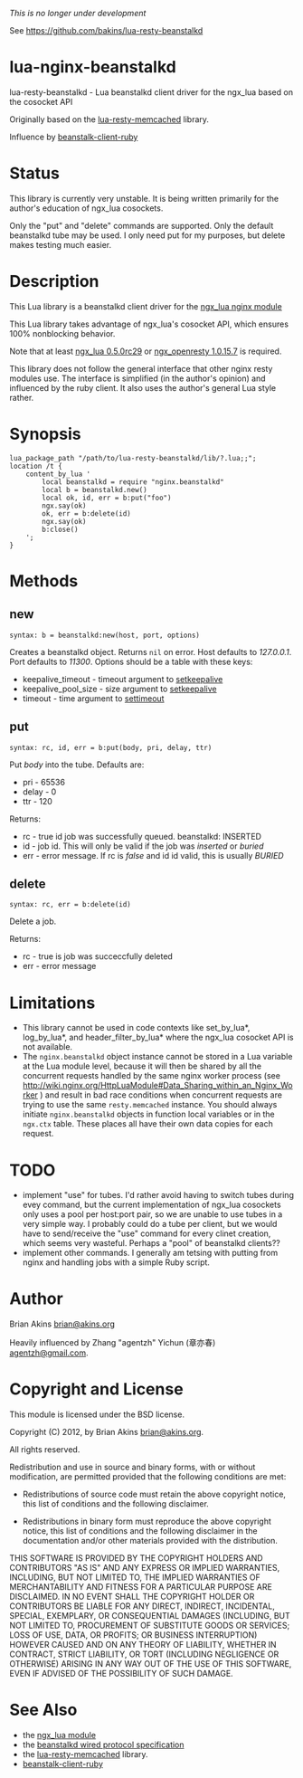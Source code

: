 *This is no longer under development*

See https://github.com/bakins/lua-resty-beanstalkd

lua-nginx-beanstalkd
====================

lua-resty-beanstalkd - Lua beanstalkd client driver for the ngx_lua
based on the cosocket API

Originally based on the
[lua-resty-memcached](https://github.com/agentzh/lua-resty-memcached)
library.

Influence by [beanstalk-client-ruby](https://github.com/kr/beanstalk-client-ruby)

Status
======

This library is currently very unstable. It is being written
primarily for the author's education of ngx_lua cosockets.

Only the "put" and "delete" commands are supported. Only the default beanstalkd
tube may be used. I only need put for my purposes, but delete makes
testing much easier.

Description
===========

This Lua library is a beanstalkd client driver for the [ngx_lua nginx module](http://wiki.nginx.org/HttpLuaModule)

This Lua library takes advantage of ngx_lua's cosocket API, which ensures
100% nonblocking behavior.

Note that at least [ngx\_lua 0.5.0rc29](https://github.com/chaoslawful/lua-nginx-module/tags) or [ngx\_openresty 1.0.15.7](http://openresty.org/#Download) is required.

This library does not follow the general interface that other nginx
resty modules use.  The interface is simplified (in the author's
opinion) and influenced by the ruby client.  It also uses the author's
general Lua style rather.

Synopsis
========

    lua_package_path "/path/to/lua-resty-beanstalkd/lib/?.lua;;";
    location /t {
        content_by_lua '
            local beanstalkd = require "nginx.beanstalkd"
            local b = beanstalkd.new()
            local ok, id, err = b:put("foo")
            ngx.say(ok)
            ok, err = b:delete(id)
            ngx.say(ok)
            b:close()
        ';
    }

Methods
=======

new
---
`syntax: b = beanstalkd:new(host, port, options)`

Creates a beanstalkd object. Returns `nil` on error. Host defaults to
_127.0.0.1_. Port defaults to _11300_. Options should be a table with
these keys:

* keepalive_timeout - timeout argument to
  [setkeepalive](http://wiki.nginx.org/HttpLuaModule#tcpsock:setkeepalive)
* keepalive\_pool\_size    - size argument to
  [setkeepalive](http://wiki.nginx.org/HttpLuaModule#tcpsock:setkeepalive)
* timeout - time argument to [settimeout](http://wiki.nginx.org/HttpLuaModule#tcpsock:settimeout)  

put
---
`syntax: rc, id, err = b:put(body, pri, delay, ttr)`

Put _body_ into the tube.  Defaults are:

* pri - 65536
* delay - 0
* ttr - 120

Returns:

* rc - true id job was successfully queued. beanstalkd: INSERTED
* id - job id.  This will only be valid if the job was _inserted_ or
  _buried_
* err - error message.  If rc is _false_ and id id valid, this is
usually _BURIED_

delete
-----
`syntax: rc, err = b:delete(id)`

Delete a job.

Returns:

* rc - true is job was succeccfully deleted
* err - error message

Limitations
===========

* This library cannot be used in code contexts like set_by_lua*, log_by_lua*, and
header_filter_by_lua* where the ngx_lua cosocket API is not available.
* The `nginx.beanstalkd` object instance cannot be stored in a Lua variable at the Lua module level,
because it will then be shared by all the concurrent requests handled by the same nginx
 worker process (see
http://wiki.nginx.org/HttpLuaModule#Data_Sharing_within_an_Nginx_Worker ) and
result in bad race conditions when concurrent requests are trying to use the same `resty.memcached` instance.
You should always initiate `nginx.beanstalkd` objects in function local
variables or in the `ngx.ctx` table. These places all have their own data copies for
each request.


TODO
====
* implement "use" for tubes.  I'd rather avoid having to switch tubes
  during evey command, but the current implementation of ngx_lua
  cosockets only uses a pool per host:port pair, so we are unable to
  use tubes in a very simple way. I probably could do a tube per
  client, but we would have to send/receive the "use" command for
  every clinet creation, which seems very wasteful. Perhaps a "pool"
  of beanstalkd clients??
* implement other commands.  I generally am tetsing with putting from
  nginx and handling jobs with a simple Ruby script.  

Author
======

Brian Akins <brian@akins.org>

Heavily influenced by  Zhang "agentzh" Yichun (章亦春) <agentzh@gmail.com>.

Copyright and License
=====================

This module is licensed under the BSD license.

Copyright (C) 2012, by Brian Akins <brian@akins.org>.

All rights reserved.

Redistribution and use in source and binary forms, with or without modification, are permitted provided that the following conditions are met:

* Redistributions of source code must retain the above copyright notice, this list of conditions and the following disclaimer.

* Redistributions in binary form must reproduce the above copyright notice, this list of conditions and the following disclaimer in the documentation and/or other materials provided with the distribution.

THIS SOFTWARE IS PROVIDED BY THE COPYRIGHT HOLDERS AND CONTRIBUTORS "AS IS" AND ANY EXPRESS OR IMPLIED WARRANTIES, INCLUDING, BUT NOT LIMITED TO, THE IMPLIED WARRANTIES OF MERCHANTABILITY AND FITNESS FOR A PARTICULAR PURPOSE ARE DISCLAIMED. IN NO EVENT SHALL THE COPYRIGHT HOLDER OR CONTRIBUTORS BE LIABLE FOR ANY DIRECT, INDIRECT, INCIDENTAL, SPECIAL, EXEMPLARY, OR CONSEQUENTIAL DAMAGES (INCLUDING, BUT NOT LIMITED TO, PROCUREMENT OF SUBSTITUTE GOODS OR SERVICES; LOSS OF USE, DATA, OR PROFITS; OR BUSINESS INTERRUPTION) HOWEVER CAUSED AND ON ANY THEORY OF LIABILITY, WHETHER IN CONTRACT, STRICT LIABILITY, OR TORT (INCLUDING NEGLIGENCE OR OTHERWISE) ARISING IN ANY WAY OUT OF THE USE OF THIS SOFTWARE, EVEN IF ADVISED OF THE POSSIBILITY OF SUCH DAMAGE.

See Also
========
* the [ngx_lua module](http://wiki.nginx.org/HttpLuaModule)
* the [beanstalkd wired protocol specification](https://github.com/kr/beanstalkd/blob/master/doc/protocol.txt)
* the [lua-resty-memcached](https://github.com/agentzh/lua-resty-memcached) library.
*  [beanstalk-client-ruby](https://github.com/kr/beanstalk-client-ruby)
